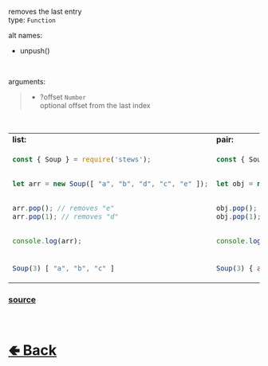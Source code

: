 removes the last entry<br>
type: `Function`

alt names:
- unpush()

<br>

arguments:
> - ?offset `Number`<br>
> optional offset from the last index

<br>

<table>
<tr>
<td> <b>list:</b> </td> <td> <b>pair:</b> </td>
</tr>
<tr>
<td>

```js
const { Soup } = require('stews');


let arr = new Soup([ "a", "b", "d", "c", "e" ]);


arr.pop(); // removes "e"
arr.pop(1); // removes "d"


console.log(arr);
```

</td>
<td>

```js
const { Soup } = require('stews');


let obj = new Soup({ a: 1, b: 2, d: 4, c: 3, e: 5 });


obj.pop(); // removes e
obj.pop(1); // removes d


console.log(obj);
```

</td>
<tr>
<td>

```js
Soup(3) [ "a", "b", "c" ]
```

</td>
<td>

```js
Soup(3) { a: 1, b: 2, c: 3 }
```

</td>
</table>

### [source](https://github.com/shysolocup/stews/blob/main/src/Soup/functions/pop.js)

<br> <h1> [🢀 Back](https://github.com/shysolocup/stews/wiki/Soup-methods) </h1>